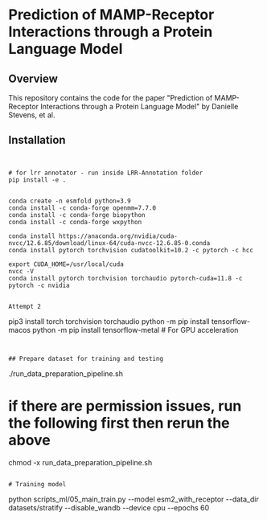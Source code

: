 # Prediction of MAMP-Receptor Interactions through a Protein Language Model

## Overview

This repository contains the code for the paper "Prediction of MAMP-Receptor Interactions through a Protein Language Model" by Danielle Stevens, et al.

## Installation

```


# for lrr annotator - run inside LRR-Annotation folder
pip install -e .   


conda create -n esmfold python=3.9
conda install -c conda-forge openmm=7.7.0
conda install -c conda-forge biopython
conda install -c conda-forge wxpython

conda install https://anaconda.org/nvidia/cuda-nvcc/12.6.85/download/linux-64/cuda-nvcc-12.6.85-0.conda
conda install pytorch torchvision cudatoolkit=10.2 -c pytorch -c hcc

export CUDA_HOME=/usr/local/cuda
nvcc -V
conda install pytorch torchvision torchaudio pytorch-cuda=11.8 -c pytorch -c nvidia


Attempt 2
```
pip3 install torch torchvision torchaudio
python -m pip install tensorflow-macos
python -m pip install tensorflow-metal  # For GPU acceleration
```


## Prepare dataset for training and testing
```
./run_data_preparation_pipeline.sh

# if there are permission issues, run the following first then rerun the above
chmod -x run_data_preparation_pipeline.sh
```

# Training model
```
python scripts_ml/05_main_train.py --model esm2_with_receptor --data_dir datasets/stratify --disable_wandb --device cpu --epochs 60
```